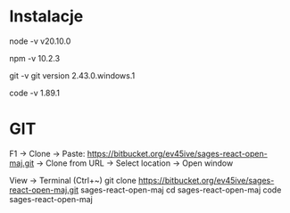 # Instalacje 
node -v 
v20.10.0

npm -v 
10.2.3

git -v
git version 2.43.0.windows.1

code -v
1.89.1

# GIT
F1 -> Clone -> Paste: 
https://bitbucket.org/ev45ive/sages-react-open-maj.git 
-> Clone from URL -> Select location -> Open window


View -> Terminal (Ctrl+~)
git clone https://bitbucket.org/ev45ive/sages-react-open-maj.git sages-react-open-maj
cd sages-react-open-maj
code sages-react-open-maj
